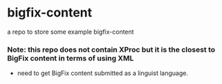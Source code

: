 # bigfix-content
a repo to store some example bigfix-content

### Note: this repo does not contain XProc but it is the closest to BigFix content in terms of using XML
- need to get BigFix content submitted as a linguist language.
